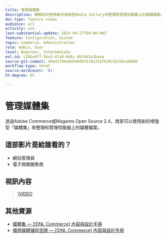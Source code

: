 ```yaml
---
title: 管理媒體集
description: 瞭解如何使用新的增強型Media Gallery來整理和管理伺服器上的媒體檔案。
doc-type: feature video
audience: all
activity: use
last-substantial-update: 2023-04-27T00:00:00Z
feature: Configuration, System
topic: Commerce, Administration
role: Admin, User
level: Beginner, Intermediate
exl-id: c245e4f7-54cd-4fa8-8d6c-6b7eb2e2beea
source-git-commit: 404d2708a6d540d6fb19a33afb20726356cd8000
workflow-type: tm+mt
source-wordcount: '81'
ht-degree: 0%

---
```


# 管理媒體集

透過Adobe Commerce或Magento Open Source 2.4，商家可以使用新的增強型「媒體集」來整理和管理伺服器上的媒體檔案。

## 這部影片是給誰看的？

- 網站管理員
- 電子商務銷售商

## 視訊內容

>[!VIDEO](https://video.tv.adobe.com/v/343785?quality=12&learn=on)

## 其他資源

- [媒體集 —  [!DNL Commerce] 內容與設計手冊](https://experienceleague.adobe.com/docs/commerce-admin/content-design/media/gallery/media-gallery.html)
- [備用媒體儲存空間 —  [!DNL Commerce] 內容與設計手冊](https://experienceleague.adobe.com/docs/commerce-admin/content-design/media/storage/media-storage.html)
